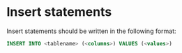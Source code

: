 # Insert statements

Insert statements should be written in the following format:

```sql
INSERT INTO <tablename> (<columns>) VALUES (<values>)
```
